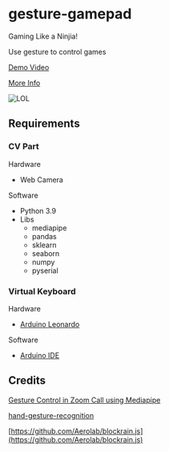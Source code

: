 # gesture-gamepad

Gaming Like a Ninjia!

Use gesture to control games

[Demo Video](https://www.bilibili.com/video/BV1rD4y1k7xK)


[More Info](https://www.heywhale.com/mw/project/6342658cdfae024967917537)

![LOL](https://user-images.githubusercontent.com/5763301/194714864-a8454cd9-191a-4bc3-a025-32d6eac549e9.jpg)

## Requirements

### CV Part

Hardware

* Web Camera

Software

* Python 3.9
* Libs
  * mediapipe
  * pandas
  * sklearn
  * seaborn
  * numpy
  * pyserial

### Virtual Keyboard

Hardware

* [Arduino Leonardo](https://docs.arduino.cc/hardware/leonardo)

Software

* [Arduino IDE](https://www.arduino.cc/en/software)


## Credits

[Gesture Control in Zoom Call using Mediapipe](https://learnopencv.com/gesture-control-in-zoom-call-using-mediapipe/)

[hand-gesture-recognition](https://github.com/dongdv95/hand-gesture-recognition)

[https://github.com/Aerolab/blockrain.js](https://github.com/Aerolab/blockrain.js)

